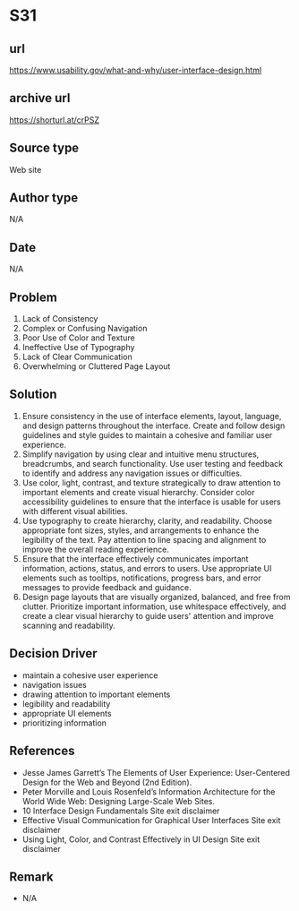 # S31

## url
https://www.usability.gov/what-and-why/user-interface-design.html

## archive url
https://shorturl.at/crPSZ

## Source type
Web site 

## Author type
N/A

## Date
N/A

## Problem
1. Lack of Consistency
2. Complex or Confusing Navigation
3. Poor Use of Color and Texture
4. Ineffective Use of Typography
5. Lack of Clear Communication
6. Overwhelming or Cluttered Page Layout


## Solution 
1. Ensure consistency in the use of interface elements, layout, language, and design patterns throughout the interface. Create and follow design guidelines and style guides to maintain a cohesive and familiar user experience.
2. Simplify navigation by using clear and intuitive menu structures, breadcrumbs, and search functionality. Use user testing and feedback to identify and address any navigation issues or difficulties.
3. Use color, light, contrast, and texture strategically to draw attention to important elements and create visual hierarchy. Consider color accessibility guidelines to ensure that the interface is usable for users with different visual abilities.
4. Use typography to create hierarchy, clarity, and readability. Choose appropriate font sizes, styles, and arrangements to enhance the legibility of the text. Pay attention to line spacing and alignment to improve the overall reading experience.
5. Ensure that the interface effectively communicates important information, actions, status, and errors to users. Use appropriate UI elements such as tooltips, notifications, progress bars, and error messages to provide feedback and guidance.
6. Design page layouts that are visually organized, balanced, and free from clutter. Prioritize important information, use whitespace effectively, and create a clear visual hierarchy to guide users' attention and improve scanning and readability.


## Decision Driver
- maintain a cohesive user experience
- navigation issues
- drawing attention to important elements
- legibility and readability 
- appropriate UI elements
- prioritizing information

## References 
- Jesse James Garrett’s The Elements of User Experience: User-Centered Design for the Web and Beyond (2nd Edition).
- Peter Morville and Louis Rosenfeld’s Information Architecture for the World Wide Web: Designing Large-Scale Web Sites.
- 10 Interface Design Fundamentals Site exit disclaimer
- Effective Visual Communication for Graphical User Interfaces Site exit disclaimer
- Using Light, Color, and Contrast Effectively in UI Design Site exit disclaimer 

## Remark
- N/A